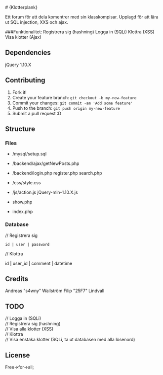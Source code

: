 <snippet>
<content>
# {Klotterplank}

Ett forum för att dela komentrer med sin klasskompisar. Upplagd för att lära ut SQL injection, XXS och ajax.

###Funktionalitet:
Registrera sig (hashning)
Logga in (SQLi) 
Klottra (XSS)
Visa klotter (Ajax)

 
## Dependencies
 
jQuery 1.10.X
 
## Contributing
 
1. Fork it!
2. Create your feature branch: `git checkout -b my-new-feature`
3. Commit your changes: `git commit -am 'Add some feature'`
4. Push to the branch: `git push origin my-new-feature`
5. Submit a pull request :D
 
## Structure

### Files
- /mysql/setup.sql
- /backend/ajax/getNewPosts.php
- /backend/login.php
		   register.php
		   search.php
- /css/style.css
- /js/action.js
	  jQuery-min-1.10.X.js

- show.php
- index.php
 
### Database

// Registrera sig

    id | user | password

// Klottra

id | user_id | comment | datetime

## Credits
 
Andreas "s4wny" Wallström
Filip "25F7" Lindvall
 
## TODO

// Logga in (SQLi)  
// Registrera sig (hashning)  
// Visa alla klotter (XSS)  
// Klottra  
// Visa enstaka klotter (SQLi, ta ut databasen med alla lösenord)  

## License
 Free->for->all;

</content>
</snippet>